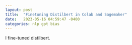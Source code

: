 ```yaml
---
layout: post
title:  "Finetuning Distilbert in Colab and Sagemaker"
date:   2023-05-16 04:59:47 -0400
categories: nlp gpt bias
---
```


I fine-tuned distilbert.